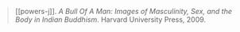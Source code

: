 > [[powers-j]]. *A Bull Of A Man: Images of Masculinity, Sex, and the Body in Indian Buddhism*. Harvard University Press, 2009.